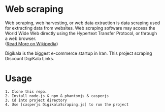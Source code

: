 # Web scraping
Web scraping, web harvesting, or web data extraction is data scraping used for extracting data from websites. Web scraping software may access the World Wide Web directly using the Hypertext Transfer Protocol, or through a web browser.<br>
([Read More on Wikipedia](https://en.wikipedia.org/wiki/Web_scraping))

Digikala is the biggest e-commerce startup in Iran. This project scraping Discount DigiKala Links.

# Usage
```
1. Clone this repo.
2. Install node.js & npm & phantomjs & casperjs
3. Cd into project directory
4. Use [casperjs DigikalaScraping.js] to run the project
```
